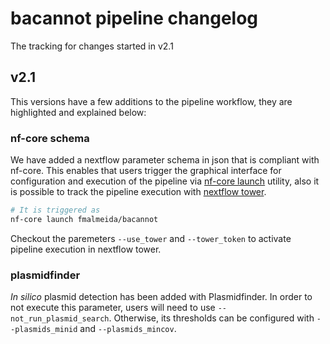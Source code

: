 # bacannot pipeline changelog

The tracking for changes started in v2.1

## v2.1

This versions have a few additions to the pipeline workflow, they are highlighted and explained below:

### nf-core schema

We have added a nextflow parameter schema in json that is compliant with nf-core. This enables that users trigger the graphical interface for configuration and execution of the pipeline via [nf-core launch](https://nf-co.re/launch) utility, also it is possible to track the pipeline execution with [nextflow tower](https://tower.nf/).

```bash
# It is triggered as
nf-core launch fmalmeida/bacannot
```

Checkout the paremeters `--use_tower` and `--tower_token` to activate pipeline execution in nextflow tower.

### plasmidfinder

_In silico_ plasmid detection has been added with Plasmidfinder. In order to not execute this parameter, users will need to use ``--not_run_plasmid_search``. Otherwise, its thresholds can be configured with ``--plasmids_minid`` and ``--plasmids_mincov``.
